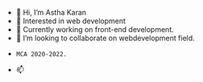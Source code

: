 - 👋 Hi, I’m Astha Karan
- 👀 Interested in web development
- 🌱 Currently working on front-end development.
- 💞️ I’m looking to collaborate on webdevelopment field.
-     MCA 2020-2022.
- 📫

<!---
karnastha1997/karnastha1997 is a ✨ special ✨ repository because its `README.md` (this file) appears on your GitHub profile.
You can click the Preview link to take a look at your changes.
--->
